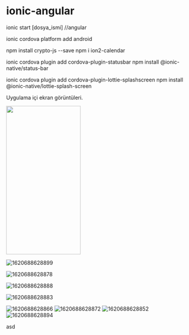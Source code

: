 
# ionic-angular


ionic start [dosya_ismi]
//angular

ionic cordova platform add android

npm install crypto-js --save
npm i ion2-calendar


ionic cordova plugin add cordova-plugin-statusbar
npm install @ionic-native/status-bar


ionic cordova plugin add cordova-plugin-lottie-splashscreen
npm install @ionic-native/lottie-splash-screen



Uygulama içi ekran görüntüleri.



<img src="https://user-images.githubusercontent.com/83976212/117735910-24604d80-b1ff-11eb-80f3-a9b8d2a16b7c.jpg" data-canonical-src="(https://user-images.githubusercontent.com/83976212/117735910-24604d80-b1ff-11eb-80f3-a9b8d2a16b7c.jpg" width="200" height="400" />



![1620688628899](https://user-images.githubusercontent.com/83976212/117735917-27f3d480-b1ff-11eb-9781-f1c193ceeeae.jpg)

![1620688628878](https://user-images.githubusercontent.com/83976212/117735923-2b875b80-b1ff-11eb-9db1-b152e38f3c49.jpg )


![1620688628888](https://user-images.githubusercontent.com/83976212/117735932-30e4a600-b1ff-11eb-81fa-8f13f99ddacb.jpg )


![1620688628883](https://user-images.githubusercontent.com/83976212/117735937-3215d300-b1ff-11eb-9c77-e1d692c782f5.jpg )

![1620688628866](https://user-images.githubusercontent.com/83976212/117735954-3c37d180-b1ff-11eb-8ef2-e4b02c84e674.jpg )
![1620688628872](https://user-images.githubusercontent.com/83976212/117735959-3d68fe80-b1ff-11eb-9b4b-a70dc63ca7b7.jpg )
![1620688628852](https://user-images.githubusercontent.com/83976212/117735965-3f32c200-b1ff-11eb-85d9-b63fb0d6d78b.jpg )
![1620688628894](https://user-images.githubusercontent.com/83976212/117735971-3fcb5880-b1ff-11eb-8888-4ca733bdb367.jpg )

asd
